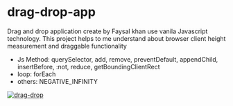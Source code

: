 # drag-drop-app

Drag and drop application create by Faysal khan use vanila Javascript technology.
This project helps to me understand about browser client height measurement and draggable functionality

- Js Method: querySelector, add, remove, preventDefault, appendChild, insertBefore, :not, reduce, getBoundingClientRect
- loop: forEach
- others: NEGATIVE_INFINITY

<a href="https://ibb.co/M9p8hJb"><img src="https://i.ibb.co/QXn8cxZ/drag-drop.png" alt="drag-drop" border="0" /></a>
